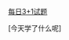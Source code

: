 [每日3+1试题](https://github.com/LiunanYang/liunan-web/blob/master/%E9%9D%A2%E8%AF%95/%E6%AF%8F%E6%97%A53%2B1%E8%AF%95%E9%A2%98.md)

[今天学了什么呢]
